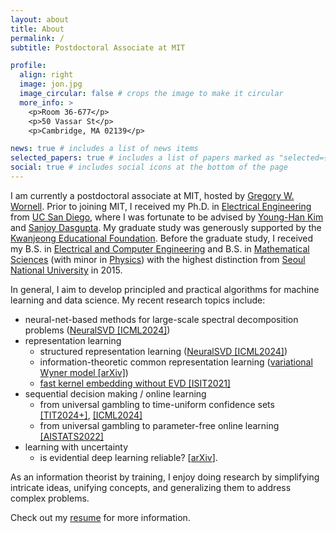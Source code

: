 ```yaml
---
layout: about
title: About
permalink: /
subtitle: Postdoctoral Associate at MIT

profile:
  align: right
  image: jon.jpg
  image_circular: false # crops the image to make it circular
  more_info: >
    <p>Room 36-677</p>
    <p>50 Vassar St</p>
    <p>Cambridge, MA 02139</p>

news: true # includes a list of news items
selected_papers: true # includes a list of papers marked as "selected={true}"
social: true # includes social icons at the bottom of the page
---
```


[//]: # '[//]: <span style="font-weight:bold"><mark>'
[//]: # "[//]: "
[//]: # "[//]: </mark></span>"

I am currently a postdoctoral associate at MIT, hosted by [Gregory W. Wornell](http://allegro.mit.edu/~gww/).
Prior to joining MIT, I received my Ph.D. in [Electrical Engineering](https://ece.ucsd.edu/) from [UC San Diego](https://ucsd.edu/),
where I was fortunate to be advised by [Young-Han Kim](https://web.eng.ucsd.edu/~yhk/) and [Sanjoy Dasgupta](https://cseweb.ucsd.edu/~dasgupta/).
My graduate study was generously supported by the [Kwanjeong Educational Foundation](http://www.ikef.or.kr/).
Before the graduate study, I received my B.S. in [Electrical and Computer Engineering](https://ece.snu.ac.kr/en) and B.S. in [Mathematical Sciences](https://www.math.snu.ac.kr/) (with minor in [Physics](https://physics.snu.ac.kr/en)) with the highest distinction from [Seoul National University](https://en.snu.ac.kr) in 2015.

In general, I aim to develop principled and practical algorithms for machine learning and data science.
My recent research topics include:

- neural-net-based methods for large-scale spectral decomposition problems ([NeuralSVD [ICML2024]](http://arxiv.org/abs/2402.03655))
- representation learning 
  - structured representation learning ([NeuralSVD [ICML2024]](http://arxiv.org/abs/2402.03655))
  - information-theoretic common representation learning ([variational Wyner model [arXiv]](http://arxiv.org/abs/1905.10945))
  - [fast kernel embedding without EVD [ISIT2021]](https://ieeexplore.ieee.org/document/9517746)
- sequential decision making / online learning
  - from universal gambling to time-uniform confidence sets [[TIT2024+]](http://arxiv.org/abs/2207.12382), [[ICML2024]](http://arxiv.org/abs/2402.03683)
  - from universal gambling to parameter-free online learning [[AISTATS2022]](http://arxiv.org/abs/2202.02406)
- learning with uncertainty
  - is evidential deep learning reliable? [[arXiv](http://arxiv.org/abs/2402.06160)].

As an information theorist by training, I enjoy doing research by simplifying intricate ideas, unifying concepts, and generalizing them to address complex problems.

Check out my [resume](/resume) for more information.
